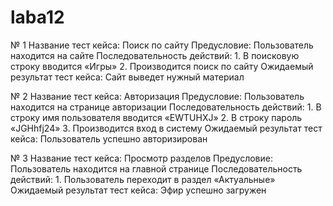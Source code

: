 # laba12
№	1
Название тест кейса:	Поиск по сайту
Предусловие:	Пользователь находится на сайте 
Последовательность действий:	1.	В поисковую строку вводится «Игры»
                              2.	Производится поиск по сайту 
Ожидаемый результат тест кейса:	Сайт выведет нужный материал

№	2
Название тест кейса:	Авторизация 
Предусловие:	Пользователь находится на странице авторизации 
Последовательность действий:	1.	В строку имя пользователя вводится «EWTUHXJ»
                              2.	В строку пароль «JGHhfj24»
                              3.	Производится вход в систему 
Ожидаемый результат тест кейса:	Пользователь успешно авторизирован 

№	3
Название тест кейса:	Просмотр разделов
Предусловие:	Пользователь находится на главной странице
Последовательность действий:	1.	Пользователь переходит в раздел «Актуальные»
Ожидаемый результат тест кейса:	Эфир успешно загружен 
